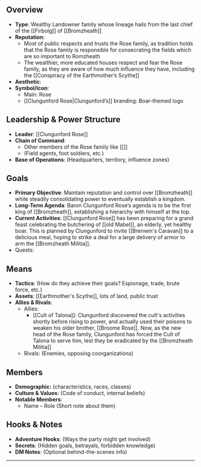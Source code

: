## Overview
- **Type**: Wealthy Landowner family whose lineage hails from the last chief of the [[Firbolg]] of [[Bromzheath]]
- **Reputation:** 
	- Most of public respects and trusts the Rose family, as tradition holds that the Rose family is responsible for consecrating the fields which are so important to Romzheath
	- The wealthier, more educated houses respect and fear the Rose family, as they are aware of how much influence they have, including the [[Conspiracy of the Earthmother’s Scythe]]
- **Aesthetic**: 
- **Symbol/Icon**: 
	- Main: Rose 
	+ [[Clungunford Rose|Clungunford’s]] branding: Boar-themed logo

## Leadership & Power Structure
- **Leader**: [[Clungunford Rose]]
- **Chain of Command**:
  - Other members of the Rose family like [[]]
  - (Field agents, foot soldiers, etc.)
- **Base of Operations**: (Headquarters, territory, influence zones)

## Goals
- **Primary Objective**: Maintain reputation and control over [[Bromzheath]] while steadily consolidating power to eventually establish a kingdom.
- **Long-Term Agenda**: Baron Clungunford Rose’s agenda is to be the first king of [[Bromzheath]], establishing a hierarchy with himself at the top.
- **Current Activities**: [[Clungunford Rose]] has been preparing for a grand feast celebrating the butchering of [[old Mabel]], an elderly, yet healthy boar. This is planned by Clungunford to invite [[Brenwin's Caravan]] to a delicious meal, hoping to strike a deal for a large delivery of armor to arm the [[Bromzheath Militia]]. 
- Quests: 

## Means
- **Tactics**: (How do they achieve their goals? Espionage, trade, brute force, etc.)
- **Assets**: [[Earthmother's Scythe]], lots of land, public trust
- **Allies & Rivals**:
  - Allies: 
	  - [[Cult of Talona]]: Clungunford discovered the cult's activities shortly before rising to power, and actually used their poisons to weaken his older brother, [[Broome Rose]]. Now, as the new head of the Rose family, Clungunford has forced the Cult of Talona to serve him, lest they be eradicated by the [[Bromzheath Militia]]
  - Rivals: (Enemies, opposing coorganizations)

## Members
- **Demographic:** (characteristics, races, classes)
- **Culture & Values**: (Code of conduct, internal beliefs)
- **Notable Members**:
  - Name – Role (Short note about them)

## Hooks & Notes
- **Adventure Hooks**: (Ways the party might get involved)
- **Secrets**: (Hidden goals, betrayals, forbidden knowledge)
- **DM Notes**: (Optional behind-the-scenes info)

---
